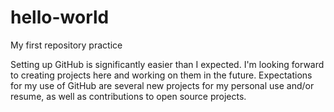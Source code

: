 # hello-world
My first repository practice

Setting up GitHub is significantly easier than I expected. I'm looking forward to creating projects here and working on them in the future. Expectations for my use of GitHub are several new projects for my personal use and/or resume, as well as contributions to open source projects.
